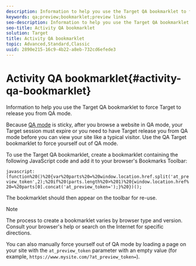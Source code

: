 ```yaml
---
description: Information to help you use the Target QA bookmarklet to force Target to release you from QA mode.
keywords: qa;preview;bookmarklet;preview links
seo-description: Information to help you use the Target QA bookmarklet to force Target to release you from QA mode.
seo-title: Activity QA bookmarklet
solution: Target
title: Activity QA bookmarklet
topic: Advanced,Standard,Classic
uuid: 2890e215-16c9-4b22-a8eb-732cd6efede3
---
```


# Activity QA bookmarklet{#activity-qa-bookmarklet}

Information to help you use the Target QA bookmarklet to force Target to release you from QA mode.

Because [QA mode](../../c-activities/c-activity-qa/c-activity-qa.md#concept_9329EF33DE7D41CA9815C8115DBC4E40) is sticky, after you browse a website in QA mode, your Target session must expire or you need to have Target release you from QA mode before you can view your site like a typical visitor. Use the QA Target bookmarklet to force yourself out of QA mode.

To use the Target QA bookmarklet, create a bookmarklet containing the following JavaScript code and add it to your browser's Bookmarks Toolbar:

```javascript:(function%20()%20{var%20parts%20=%20window.location.href.split('at_preview_token',2);%20if%20(parts.length%20>%201)%20{window.location.href%20=%20parts[0].concat('at_preview_token=');}%20})();```

The bookmarklet should then appear on the toolbar for re-use.

>[!NOTE]
>The process to create a bookmarklet varies by browser type and version. Consult your browser's help or search on the Internet for specific directions.

You can also manually force yourself out of QA mode by loading a page on your site with the `at_preview_token` parameter with an empty value (for example, `https://www.mysite.com/?at_preview_token=`). 
